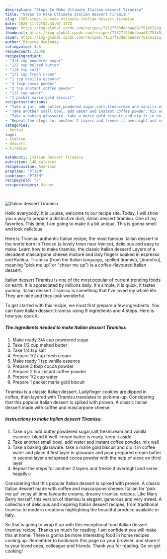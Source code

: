 ```yaml
---
description: "Steps to Make Ultimate Italian dessert Tiramisu"
title: "Steps to Make Ultimate Italian dessert Tiramisu"
slug: 1287-steps-to-make-ultimate-italian-dessert-tiramisu
date: 2020-11-22T02:33:07.177Z
image: https://img-global.cpcdn.com/recipes/71527f93decbaad8/751x532cq70/italian-dessert-tiramisu-recipe-main-photo.jpg
thumbnail: https://img-global.cpcdn.com/recipes/71527f93decbaad8/751x532cq70/italian-dessert-tiramisu-recipe-main-photo.jpg
cover: https://img-global.cpcdn.com/recipes/71527f93decbaad8/751x532cq70/italian-dessert-tiramisu-recipe-main-photo.jpg
author: Minerva McKinney
ratingvalue: 4.8
reviewcount: 32350
recipeingredient:
- "3/4 cup powdered sugar"
- "1/2 cup melted butter"
- "1/4 tsp salt"
- "1/2 cup fresh cream"
- "1 tsp vanilla essence"
- "3 tbsp cocoa powder"
- "2 tsp instant coffee powder"
- "1/2 cup water"
- "1 packet marie gold biscuit"
recipeinstructions:
- "Take a jar. add butter,powdered sugar,salt,freshcream and vanilla essence. blend it well. cream batter is ready. keep it aside"
- "Take another small bowl. add water and instant coffee powder. mix well"
- "Take a baking glassware. take a marie gold biscuit and dip it in coffee water and place it first layer in glasware and pour prepared cream batter in second layer and spread cocoa powder with the help of sieve on third layer"
- "Repeat the steps for another 2 layers and freeze it overnight and serve happily☺️"
categories:
- Recipe
tags:
- italian
- dessert
- tiramisu

katakunci: italian dessert tiramisu 
nutrition: 148 calories
recipecuisine: American
preptime: "PT19M"
cooktime: "PT33M"
recipeyield: "2"
recipecategory: Dinner

---
```



![Italian dessert Tiramisu](https://img-global.cpcdn.com/recipes/71527f93decbaad8/751x532cq70/italian-dessert-tiramisu-recipe-main-photo.jpg)

Hello everybody, it is Louise, welcome to our recipe site. Today, I will show you a way to prepare a distinctive dish, italian dessert tiramisu. One of my favorites. This time, I am going to make it a bit unique. This is gonna smell and look delicious.

Here is Tiramisu authentic Italian recipe, the most famous Italian dessert in the world born in Treviso (a lovely town near Venice), delicious and easy to make. Learn how to make tiramisu, the classic Italian dessert! Layers of a decadent mascarpone cheese mixture and lady fingers soaked in espresso and Kahlua. Tiramisu (from the Italian language, spelled tiramisù, [ˌtiramiˈsu], meaning &#34;pick me up&#34; or &#34;cheer me up&#34;) is a coffee-flavoured Italian dessert.

Italian dessert Tiramisu is one of the most popular of current trending foods on earth. It is appreciated by millions daily. It's simple, it is quick, it tastes yummy. Italian dessert Tiramisu is something that I've loved my whole life. They are nice and they look wonderful.


To get started with this recipe, we must first prepare a few ingredients. You can have italian dessert tiramisu using 9 ingredients and 4 steps. Here is how you cook it.

<!--inarticleads1-->

##### The ingredients needed to make Italian dessert Tiramisu:

1. Make ready 3/4 cup powdered sugar
1. Take 1/2 cup melted butter
1. Take 1/4 tsp salt
1. Prepare 1/2 cup fresh cream
1. Make ready 1 tsp vanilla essence
1. Prepare 3 tbsp cocoa powder
1. Prepare 2 tsp instant coffee powder
1. Prepare 1/2 cup water
1. Prepare 1 packet marie gold biscuit


Tiramisu is a classic Italian dessert. Ladyfinger cookies are dipped in coffee, then layered with Tiramisu translates to pick-me-up. Considering that this popular Italian dessert is spiked with proven. A classic Italian dessert made with coffee and mascarpone cheese. 

<!--inarticleads2-->

##### Instructions to make Italian dessert Tiramisu:

1. Take a jar. add butter,powdered sugar,salt,freshcream and vanilla essence. blend it well. cream batter is ready. keep it aside
1. Take another small bowl. add water and instant coffee powder. mix well
1. Take a baking glassware. take a marie gold biscuit and dip it in coffee water and place it first layer in glasware and pour prepared cream batter in second layer and spread cocoa powder with the help of sieve on third layer
1. Repeat the steps for another 2 layers and freeze it overnight and serve happily☺️


Considering that this popular Italian dessert is spiked with proven. A classic Italian dessert made with coffee and mascarpone cheese. Italian for &#39;pick me up&#39; enjoy all time favourite creamy, dreamy tiramisu recipes. Like Mary Berry herself, this version of tiramisu is elegant, generous and very sweet. A collection of delicious and inspiring Italian dessert recipes, from traditional tiramisu to modern creations highlighting the beautiful produce available in Italy. 

So that is going to wrap it up with this exceptional food italian dessert tiramisu recipe. Thanks so much for reading. I am confident you will make this at home. There is gonna be more interesting food in home recipes coming up. Remember to bookmark this page on your browser, and share it to your loved ones, colleague and friends. Thank you for reading. Go on get cooking!
